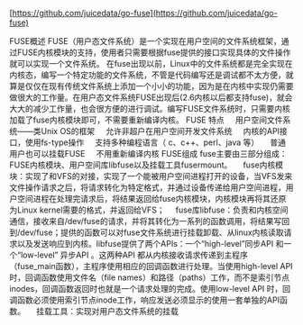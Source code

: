 [https://github.com/juicedata/go-fuse](https://github.com/juicedata/go-fuse)

FUSE概述
FUSE（用户态文件系统）是一个实现在用户空间的文件系统框架，通过FUSE内核模块的支持，使用者只需要根据fuse提供的接口实现具体的文件操作就可以实现一个文件系统。
在fuse出现以前，Linux中的文件系统都是完全实现在内核态，编写一个特定功能的文件系统，不管是代码编写还是调试都不太方便，就算是仅仅在现有传统文件系统上添加一个小小的功能，因为是在内核中实现仍需要做很大的工作量。在用户态文件系统FUSE出现后(2.6内核以后都支持fuse)，就会大大的减少工作量，也会很方便的进行调试。编写FUSE文件系统时，只需要内核加载了fuse内核模块即可，不需要重新编译内核。
FUSE 特点
    用户空间文件系统——类Unix OS的框架
    允许非超户在用户空间开发文件系统
    内核的API接口，使用fs-type操作
    支持多种编程语言（ c、c++、perl、java 等）
    普通用户也可以挂载FUSE
    不用重新编译内核
FUSE组成
fuse主要由三部分组成：FUSE内核模块、用户空间库libfuse以及挂载工具fusermount。
    fuse内核模块：实现了和VFS的对接，实现了一个能被用户空间进程打开的设备，当VFS发来文件操作请求之后，将请求转化为特定格式，并通过设备传递给用户空间进程，用户空间进程在处理完请求后，将结果返回给fuse内核模块，内核模块再将其还原为Linux kernel需要的格式，并返回给VFS；
    fuse库libfuse：负责和内核空间通信，接收来自/dev/fuse的请求，并将其转化为一系列的函数调用，将结果写回到/dev/fuse；提供的函数可以对fuse文件系统进行挂载卸载、从linux内核读取请求以及发送响应到内核。libfuse提供了两个APIs：一个“high-level”同步API 和一个“low-level” 异步API 。这两种API 都从内核接收请求传递到主程序（fuse_main函数），主程序使用相应的回调函数进行处理。当使用high-level API时，回调函数使用文件名（file names）和路径（paths）工作，而不是索引节点inodes，回调函数返回时也就是一个请求处理的完成。使用low-level API 时，回调函数必须使用索引节点inode工作，响应发送必须显示的使用一套单独的API函数。
    挂载工具：实现对用户态文件系统的挂载